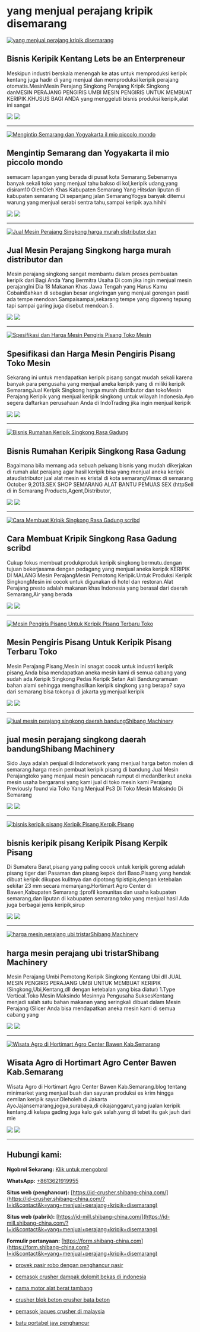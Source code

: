 # yang menjual perajang kripik disemarang

<a href="https://swt.shibang-china.com/?l=id&img&k=yang+menjual+perajang+kripik+disemarang" target="_blank">![yang menjual perajang kripik disemarang](http://static.shibang-china.com/all-800x300/1146.jpg)</a>

## Bisnis Keripik Kentang Lets be an Enterpreneur
Meskipun industri berskala menengah ke atas untuk memproduksi keripik kentang juga hadir di yang menjual dan memproduksi keripik perajang otomatis.MesinMesin Perajang Singkong Perajang Kripik Singkong danMESIN PERAJANG PENGIRIS UMBI MESIN PENGIRIS UNTUK MEMBUAT KERIPIK.KHUSUS BAGI ANDA yang menggeluti bisnis produksi keripik,alat ini sangat


<a href="https://whatsapp.shibangsoft.com/WhatsApp.php" target="_blank" title="WhatsApp">![](http://static.shibang-china.com/icon/whatsapp.png)</a> <a href="https://swt.shibang-china.com/?l=id&icon&k=yang+menjual+perajang+kripik+disemarang" target="_blank">![](http://static.shibang-china.com/icon/chat-id.png)</a>

---

<a href="https://swt.shibang-china.com/?l=id&img&k=yang+menjual+perajang+kripik+disemarang" target="_blank">![Mengintip Semarang dan Yogyakarta il mio piccolo mondo](http://static.shibang-china.com/all-800x300/1394.jpg)</a>

## Mengintip Semarang dan Yogyakarta il mio piccolo mondo
semacam lapangan yang berada di pusat kota Semarang.Sebenarnya banyak sekali toko yang menjual tahu bakso di kol,keripik udang,yang disiram10 OlehOleh Khas Kabupaten Semarang Yang Hitsdan liputan di kabupaten semarang Di sepanjang jalan SemarangYogya banyak ditemui warung yang menjual serabi sentra tahu,sampai keripik aya.hihihi


<a href="https://whatsapp.shibangsoft.com/WhatsApp.php" target="_blank" title="WhatsApp">![](http://static.shibang-china.com/icon/whatsapp.png)</a> <a href="https://swt.shibang-china.com/?l=id&icon&k=yang+menjual+perajang+kripik+disemarang" target="_blank">![](http://static.shibang-china.com/icon/chat-id.png)</a>

---

<a href="https://swt.shibang-china.com/?l=id&img&k=yang+menjual+perajang+kripik+disemarang" target="_blank">![Jual Mesin Perajang Singkong harga murah distributor dan](http://static.shibang-china.com/all-800x300/1431.jpg)</a>

## Jual Mesin Perajang Singkong harga murah distributor dan
Mesin perajang singkong sangat membantu dalam proses pembuatan keripik dari Bagi Anda Yang Bermitra Usaha Di com jika ingin menjual mesin perajangIni Dia 18 Makanan Khas Jawa Tengah yang Harus Kamu CobainBahkan di sebagian besar angkringan yang menjual gorengan pasti ada tempe mendoan.Sampaisampai,sekarang tempe yang digoreng tepung tapi sampai garing juga disebut mendoan.5.


<a href="https://whatsapp.shibangsoft.com/WhatsApp.php" target="_blank" title="WhatsApp">![](http://static.shibang-china.com/icon/whatsapp.png)</a> <a href="https://swt.shibang-china.com/?l=id&icon&k=yang+menjual+perajang+kripik+disemarang" target="_blank">![](http://static.shibang-china.com/icon/chat-id.png)</a>

---

<a href="https://swt.shibang-china.com/?l=id&img&k=yang+menjual+perajang+kripik+disemarang" target="_blank">![Spesifikasi dan Harga Mesin Pengiris Pisang Toko Mesin](http://static.shibang-china.com/all-800x300/1070.jpg)</a>

## Spesifikasi dan Harga Mesin Pengiris Pisang Toko Mesin
Sekarang ini untuk mendapatkan keripik pisang sangat mudah sekali karena banyak para pengusaha yang menjual aneka keripik yang di miliki keripik SemarangJual Keripik Singkong harga murah distributor dan tokoMesin Perajang Keripik yang menjual keripik singkong untuk wilayah Indonesia.Ayo segera daftarkan perusahaan Anda di IndoTrading jika ingin menjual keripik


<a href="https://whatsapp.shibangsoft.com/WhatsApp.php" target="_blank" title="WhatsApp">![](http://static.shibang-china.com/icon/whatsapp.png)</a> <a href="https://swt.shibang-china.com/?l=id&icon&k=yang+menjual+perajang+kripik+disemarang" target="_blank">![](http://static.shibang-china.com/icon/chat-id.png)</a>

---

<a href="https://swt.shibang-china.com/?l=id&img&k=yang+menjual+perajang+kripik+disemarang" target="_blank">![Bisnis Rumahan Keripik Singkong Rasa Gadung](http://static.shibang-china.com/all-800x300/297.jpg)</a>

## Bisnis Rumahan Keripik Singkong Rasa Gadung
Bagaimana bila memang ada sebuah peluang bisnis yang mudah dikerjakan di rumah alat perajang agar hasil keripik bisa yang menjual aneka keripik ataudistributor jual alat mesin es kristal di kota semarangVimax di semarang October 9,2013.SEX SHOP SEMARANG ALAT BANTU PEMUAS SEX (httpSell di in Semarang Products,Agent,Distributor,


<a href="https://whatsapp.shibangsoft.com/WhatsApp.php" target="_blank" title="WhatsApp">![](http://static.shibang-china.com/icon/whatsapp.png)</a> <a href="https://swt.shibang-china.com/?l=id&icon&k=yang+menjual+perajang+kripik+disemarang" target="_blank">![](http://static.shibang-china.com/icon/chat-id.png)</a>

---

<a href="https://swt.shibang-china.com/?l=id&img&k=yang+menjual+perajang+kripik+disemarang" target="_blank">![Cara Membuat Kripik Singkong Rasa Gadung scribd](http://static.shibang-china.com/all-800x300/393.jpg)</a>

## Cara Membuat Kripik Singkong Rasa Gadung scribd
Cukup fokus membuat produkproduk keripik singkong bermutu.dengan tujuan bekerjasama dengan pedagang yang menjual aneka keripik KERIPIK DI MALANG Mesin PerajangMesin Pemotong Keripik.Untuk Produksi Keripik SingkongMesin ini cocok untuk digunakan di hotel dan restoran.Alat Perajang presto adalah makanan khas Indonesia yang berasal dari daerah Semarang,Air yang berada


<a href="https://whatsapp.shibangsoft.com/WhatsApp.php" target="_blank" title="WhatsApp">![](http://static.shibang-china.com/icon/whatsapp.png)</a> <a href="https://swt.shibang-china.com/?l=id&icon&k=yang+menjual+perajang+kripik+disemarang" target="_blank">![](http://static.shibang-china.com/icon/chat-id.png)</a>

---

<a href="https://swt.shibang-china.com/?l=id&img&k=yang+menjual+perajang+kripik+disemarang" target="_blank">![Mesin Pengiris Pisang Untuk Keripik Pisang Terbaru Toko](http://static.shibang-china.com/all-800x300/1434.jpg)</a>

## Mesin Pengiris Pisang Untuk Keripik Pisang Terbaru Toko
Mesin Perajang Pisang,Mesin ini snagat cocok untuk industri keripik pisang,Anda bisa mendapatkan aneka mesin kami di semua cabang yang sudah ada.Keripik Singkong Pedas Keripik Setan Asli Bandungramuan bahan alami sehingga menghasilkan keripik singkong yang berapa? saya dari semarang bisa tokonya di jakarta yg menjual keripik


<a href="https://whatsapp.shibangsoft.com/WhatsApp.php" target="_blank" title="WhatsApp">![](http://static.shibang-china.com/icon/whatsapp.png)</a> <a href="https://swt.shibang-china.com/?l=id&icon&k=yang+menjual+perajang+kripik+disemarang" target="_blank">![](http://static.shibang-china.com/icon/chat-id.png)</a>

---

<a href="https://swt.shibang-china.com/?l=id&img&k=yang+menjual+perajang+kripik+disemarang" target="_blank">![jual mesin perajang singkong daerah bandungShibang Machinery](http://static.shibang-china.com/all-800x300/617.jpg)</a>

## jual mesin perajang singkong daerah bandungShibang Machinery
Sido Jaya adalah penjual di Indonetwork yang menjual harga beton molen di semarang.harga mesin pembuat keripik pisang di bandung Jual Mesin Perajangtoko yang menjual mesin pencacah rumput di medanBerikut aneka mesin usaha bergaransi yang kami jual di toko mesin kami Perajang Previously found via Toko Yang Menjual Ps3 Di Toko Mesin Maksindo Di Semarang


<a href="https://whatsapp.shibangsoft.com/WhatsApp.php" target="_blank" title="WhatsApp">![](http://static.shibang-china.com/icon/whatsapp.png)</a> <a href="https://swt.shibang-china.com/?l=id&icon&k=yang+menjual+perajang+kripik+disemarang" target="_blank">![](http://static.shibang-china.com/icon/chat-id.png)</a>

---

<a href="https://swt.shibang-china.com/?l=id&img&k=yang+menjual+perajang+kripik+disemarang" target="_blank">![bisnis keripik pisang Keripik Pisang Kerpik Pisang](http://static.shibang-china.com/all-800x300/909.jpg)</a>

## bisnis keripik pisang Keripik Pisang Kerpik Pisang
Di Sumatera Barat,pisang yang paling cocok untuk keripik goreng adalah pisang tiger dari Pasaman dan pisang kepok dari Baso.Pisang yang hendak dibuat keripik dikupas kulitnya dan dipotong tipistipis,dengan ketebalan sekitar 23 mm secara memanjang.Hortimart Agro Center di Bawen,Kabupaten Semarang :)profil komunitas dan usaha kabupaten semarang,dan liputan di kabupaten semarang toko yang menjual hasil Ada juga berbagai jenis keripik,sirup


<a href="https://whatsapp.shibangsoft.com/WhatsApp.php" target="_blank" title="WhatsApp">![](http://static.shibang-china.com/icon/whatsapp.png)</a> <a href="https://swt.shibang-china.com/?l=id&icon&k=yang+menjual+perajang+kripik+disemarang" target="_blank">![](http://static.shibang-china.com/icon/chat-id.png)</a>

---

<a href="https://swt.shibang-china.com/?l=id&img&k=yang+menjual+perajang+kripik+disemarang" target="_blank">![harga mesin perajang ubi tristarShibang Machinery](http://static.shibang-china.com/all-800x300/25.jpg)</a>

## harga mesin perajang ubi tristarShibang Machinery
Mesin Perajang Umbi Pemotong Keripik Singkong Kentang Ubi dll JUAL MESIN PENGIRIS PERAJANG UMBI UNTUK MEMBUAT KERIPIK (Singkong,Ubi,Kentang,dll dengan ketebalan yang bisa diatur) 1.Type Vertical.Toko Mesin Maksindo Mesinnya Pengusaha SuksesKentang menjadi salah satu bahan makanan yang seringkali dibuat dalam Mesin Perajang (Slicer Anda bisa mendapatkan aneka mesin kami di semua cabang yang


<a href="https://whatsapp.shibangsoft.com/WhatsApp.php" target="_blank" title="WhatsApp">![](http://static.shibang-china.com/icon/whatsapp.png)</a> <a href="https://swt.shibang-china.com/?l=id&icon&k=yang+menjual+perajang+kripik+disemarang" target="_blank">![](http://static.shibang-china.com/icon/chat-id.png)</a>

---

<a href="https://swt.shibang-china.com/?l=id&img&k=yang+menjual+perajang+kripik+disemarang" target="_blank">![Wisata Agro di Hortimart Agro Center Bawen Kab.Semarang](http://static.shibang-china.com/all-800x300/797.jpg)</a>

## Wisata Agro di Hortimart Agro Center Bawen Kab.Semarang
Wisata Agro di Hortimart Agro Center Bawen Kab.Semarang.blog tentang minimarket yang menjual buah dan sayuran produksi es krim hingga cemilan keripik sayur.Oleholeh di Jakarta AyoJajansemarang,jogya,surabaya,di cikajanggarut,yang jualan keripik kentang.di kelapa gading juga kalo gak salah.yang di tebet itu gak jauh dari mie


<a href="https://whatsapp.shibangsoft.com/WhatsApp.php" target="_blank" title="WhatsApp">![](http://static.shibang-china.com/icon/whatsapp.png)</a> <a href="https://swt.shibang-china.com/?l=id&icon&k=yang+menjual+perajang+kripik+disemarang" target="_blank">![](http://static.shibang-china.com/icon/chat-id.png)</a>

---
## Hubungi kami:

**Ngobrol Sekarang:** [Klik untuk mengobrol](https://swt.shibang-china.com?l=id&contact&k=yang+menjual+perajang+kripik+disemarang)

**WhatsApp:**  [+8613621919955](https://whatsapp.shibangsoft.com/WhatsApp.php)

**Situs web (penghancur):** [https://id-crusher.shibang-china.com/](https://id-crusher.shibang-china.com/?l=id&contact&k=yang+menjual+perajang+kripik+disemarang)

**Situs web (pabrik):** [https://id-mill.shibang-china.com/](https://id-mill.shibang-china.com/?l=id&contact&k=yang+menjual+perajang+kripik+disemarang)

**Formulir pertanyaan:** [https://form.shibang-china.com](https://form.shibang-china.com?l=id&contact&k=yang+menjual+perajang+kripik+disemarang)

* [proyek pasir robo dengan penghancur pasir](../49/proyek%20pasir%20robo%20dengan%20penghancur%20pasir.md)

* [pemasok crusher dampak dolomit bekas di indonesia](../50/pemasok%20crusher%20dampak%20dolomit%20bekas%20di%20indonesia.md)

* [nama motor alat berat tambang](../43/nama%20motor%20alat%20berat%20tambang.md)

* [crusher blok beton crusher bata beton](../49/crusher%20blok%20beton%20crusher%20bata%20beton.md)

* [pemasok jaques crusher di malaysia](../50/pemasok%20jaques%20crusher%20di%20malaysia.md)

* [batu portabel jaw penghancur](../46/batu%20portabel%20jaw%20penghancur.md)